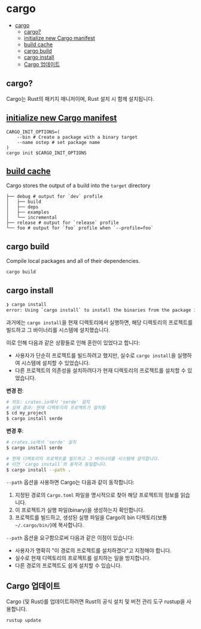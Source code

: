 # cargo

- [cargo](#cargo)
    - [cargo?](#cargo-1)
    - [initialize new Cargo manifest](#initialize-new-cargo-manifest)
    - [build cache](#build-cache)
    - [cargo build](#cargo-build)
    - [cargo install](#cargo-install)
    - [Cargo 업데이트](#cargo-업데이트)

## cargo?

Cargo는 Rust의 패키지 매니저이며, Rust 설치 시 함께 설치됩니다.

## [initialize new Cargo manifest](https://doc.rust-lang.org/cargo/commands/cargo-init.html)

```shell
CARGO_INIT_OPTIONS=(
    --bin # Create a package with a binary target
    --name ostep # set package name
)
cargo init $CARGO_INIT_OPTIONS
```

## [build cache](https://doc.rust-lang.org/cargo/guide/build-cache.html)

Cargo stores the output of a build into the `target` directory

```shell
├── debug # output for `dev` profile
│   ├── build
│   ├── deps
│   ├── examples
│   └── incremental
├── release # output for `release` profile
└── foo # output for `foo` profile when `--profile=foo`
```

## cargo build

Compile local packages and all of their dependencies.

```bash
cargo build
```

## cargo install

```sh
❯ cargo install
error: Using `cargo install` to install the binaries from the package in current working directory is no longer supported, use `cargo install --path .` instead. Use `cargo build` if you want to simply build the package.
```

과거에는 `cargo install`을 현재 디렉토리에서 실행하면, 해당 디렉토리의 프로젝트를 빌드하고 그 바이너리를 시스템에 설치했습니다.

이로 인해 다음과 같은 상황들로 인해 혼란이 있었다고 합니다:
- 사용자가 단순히 프로젝트를 빌드하려고 했지만, 실수로 `cargo install`을 실행하여 시스템에 설치할 수 있었습니다.
- 다른 프로젝트의 의존성을 설치하려다가 현재 디렉토리의 프로젝트를 설치할 수 있었습니다.

**변경 전**:

```sh
# 의도: crates.io에서 'serde' 설치
# 실제 결과: 현재 디렉토리의 프로젝트가 설치됨
$ cd my_project
$ cargo install serde
```

**변경 후**:

```sh
# crates.io에서 'serde' 설치
$ cargo install serde

# 현재 디렉토리의 프로젝트를 빌드하고 그 바이너리를 시스템에 설치합니다.
# 이전 `cargo install`의 동작과 동일합니다.
$ cargo install --path .
```

`--path` 옵션을 사용하면 Cargo는 다음과 같이 동작합니다:
1. 지정된 경로의 `Cargo.toml` 파일을 명시적으로 찾아 해당 프로젝트의 정보를 읽습니다.
2. 이 프로젝트가 실행 파일(binary)을 생성하는지 확인합니다.
3. 프로젝트를 빌드하고, 생성된 실행 파일을 Cargo의 bin 디렉토리(보통 `~/.cargo/bin/`)에 복사합니다.

`--path` 옵션을 요구함으로써 다음과 같은 이점이 있습니다:
- 사용자가 명확히 "이 경로의 프로젝트를 설치하겠다"고 지정해야 합니다.
- 실수로 현재 디렉토리의 프로젝트를 설치하는 일을 방지합니다.
- 다른 경로의 프로젝트도 쉽게 설치할 수 있습니다.

## Cargo 업데이트

Cargo (및 Rust)를 업데이트하려면 Rust의 공식 설치 및 버전 관리 도구 rustup을 사용합니다.

```bash
rustup update
```
